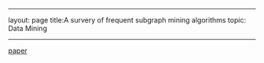 ----

layout: page
title:A survery of frequent subgraph mining algorithms
topic: Data Mining

---

[paper](https://www.cambridge.org/core/services/aop-cambridge-core/content/view/A58904230A6680001F17FCE91CB8C65F/S0269888912000331a.pdf/survey_of_frequent_subgraph_mining_algorithms.pdf)

